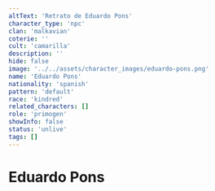 ```yaml
---
altText: 'Retrato de Eduardo Pons'
character_type: 'npc'
clan: 'malkavian'
coterie: ''
cult: 'camarilla'
description: ''
hide: false
image: '../../assets/character_images/eduardo-pons.png'
name: 'Eduardo Pons'
nationality: 'spanish'
pattern: 'default'
race: 'kindred'
related_characters: []
role: 'primogen'
showInfo: false
status: 'unlive'
tags: []
---
```


# Eduardo Pons
